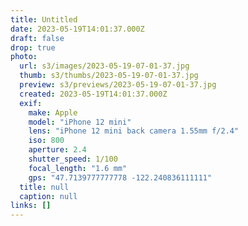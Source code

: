 ```yaml
---
title: Untitled
date: 2023-05-19T14:01:37.000Z
draft: false
drop: true
photo:
  url: s3/images/2023-05-19-07-01-37.jpg
  thumb: s3/thumbs/2023-05-19-07-01-37.jpg
  preview: s3/previews/2023-05-19-07-01-37.jpg
  created: 2023-05-19T14:01:37.000Z
  exif:
    make: Apple
    model: "iPhone 12 mini"
    lens: "iPhone 12 mini back camera 1.55mm f/2.4"
    iso: 800
    aperture: 2.4
    shutter_speed: 1/100
    focal_length: "1.6 mm"
    gps: "47.7139777777778 -122.240836111111"
  title: null
  caption: null
links: []
---
```

